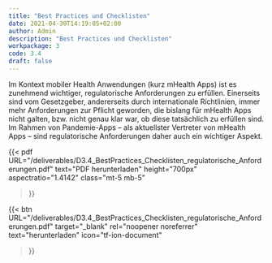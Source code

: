 ```yaml
---
title: "Best Practices und Checklisten"
date: 2021-04-30T14:19:05+02:00
author: Admin
description: "Best Practices und Checklisten"
workpackage: 3
code: 3.4
draft: false
---
```


Im Kontext mobiler Health Anwendungen (kurz mHealth Apps) ist es zunehmend wichtiger, regulatorische Anforderungen zu erfüllen. Einerseits sind vom Gesetzgeber, andererseits durch internationale Richtlinien, immer mehr Anforderungen zur Pflicht geworden, die bislang für mHealth Apps nicht galten, bzw. nicht genau klar war, ob diese tatsächlich zu erfüllen sind. Im Rahmen von Pandemie-Apps – als aktuellster Vertreter von mHealth Apps – sind regulatorische Anforderungen daher auch ein wichtiger Aspekt.

{{< pdf
    URL="/deliverables/D3.4_BestPractices_Checklisten_regulatorische_Anforderungen.pdf"
    text="PDF herunterladen"
    height="700px"
    aspectratio="1.4142"
    class="mt-5 mb-5"
>}}


{{< btn
        URL="/deliverables/D3.4_BestPractices_Checklisten_regulatorische_Anforderungen.pdf"
        target="_blank"
        rel="noopener noreferrer"
        text="herunterladen"
        icon="tf-ion-document"
>}}
